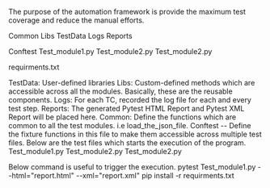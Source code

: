 The purpose of the automation framework is provide the maximum test coverage 
and reduce the manual efforts.



Common
Libs
TestData
Logs
Reports

Conftest
Test_module1.py
Test_module2.py
Test_module2.py

requirments.txt

TestData: User-defined libraries
Libs: Custom-defined methods which are accessible across all the modules. 
Basically, these are the reusable components. 
Logs: For each TC, recorded the log file for each and every test step.
Reports: The generated Pytest HTML Report and Pytest XML Report will be placed here.
Common: Define the functions which are common to all the test modules.
i.e load_the_json_file. 
Conftest -- Define the fixture functions in this file to make them accessible across multiple test files.
Below are the test files which starts the execution of the program. 
Test_module1.py
Test_module2.py
Test_module2.py

Below command is useful to trigger the execution. 
pytest Test_module1.py --html="report.html" --xml="report.xml"
pip install -r requirments.txt




